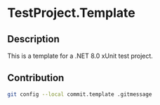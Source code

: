 # TestProject.Template

## Description

This is a template for a .NET 8.0 xUnit test project.

## Contribution

```bash
git config --local commit.template .gitmessage
```
